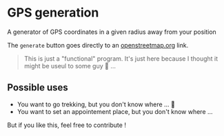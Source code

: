 # GPS generation
A generator of GPS coordinates in a given radius away from your position

The `generate` button goes directly to an [openstreetmap.org](https://www.openstreetmap.org/) link.

> This is just a "functional" program. It's just here because I thought it might be useul to some guy 🤔 ...

## Possible uses

- You want to go trekking, but you don't know where ... 🗻
- You want to set an appointement place, but you don't know where ... 

But if you like this, feel free to contribute !
